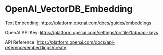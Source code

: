 # OpenAI_VectorDB_Embedding


Text Embedding:
https://platform.openai.com/docs/guides/embeddings

OpenAI API Key:
https://platform.openai.com/settings/profile?tab=api-keys

API Reference:
https://platform.openai.com/docs/api-reference/embeddings/create
